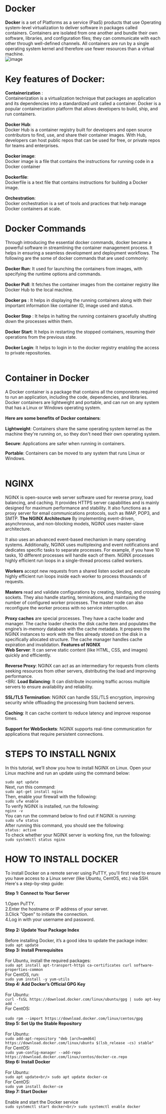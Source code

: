 # Docker
**Docker** is a set of Platforms as a service (PaaS) products that use Operating system-level virtualization to deliver software in packages called containers. Containers are isolated from one another and bundle their own software, libraries, and configuration files; they can communicate with each other through well-defined channels. All containers are run by a single operating system kernel and therefore use fewer resources than a virtual machine.<BR/>
![image](https://github.com/user-attachments/assets/e18eccba-564e-4955-a8eb-9a92e7be4999)

# Key features of Docker:
**Containerization** :<br/>
Containerization is a virtualization technique that packages an application and its dependencies into a standardized unit called a container. Docker is a popular containerization platform that allows developers to build, ship, and run containers. <br/>
<br/>
**Docker Hub**:<br/>
Docker Hub is a container registry built for developers and open source contributors to find, use, and share their container images. With Hub, developers can host public repos that can be used for free, or private repos for teams and enterprises.<br/>
<br/>
**Docker image**:<br/>
Docker image is a file that contains the instructions for running code in a Docker container<br/>
<br/>
**Dockerfile**:<br/>
Dockerfile is a text file that contains instructions for building a Docker image.<br/>
<br/>
**Orchestration**:<BR/>
Docker orchestration is a set of tools and practices that help manage Docker containers at scale.<BR/>
# Docker Commands
Through introducing the essential docker commands, docker became a powerful software in streamlining the container management process. It helps in ensuring a seamless development and deployment workflows. The following are the some of docker commands that are used commonly:
<br/>
<br/>
**Docker Run**: It used for launching the containers from images, with specifying the runtime options and commands.<br/>
<br/>
**Docker Pull**: It fetches the container images from the container registry like Docker Hub to the local machine.<br/>
<br/>
**Docker ps** : It helps in displaying the running containers along with their important information like container ID, image used and status.<br/>
<br/>
**Docker Stop** : It helps in halting the running containers gracefully shutting down the processes within them.<br/>
<br/>
**Docker Start**: It helps in restarting the stopped containers, resuming their operations from the previous state.<br/>
<br/>
**Docker Login**: It helps to login in to the docker registry enabling the access to private repositories.<br/>
<br/>
# Container in Docker
A Docker container is a package that contains all the components required to run an application, including the code, dependencies, and libraries. Docker containers are lightweight and portable, and can run on any system that has a Linux or Windows operating system.<br/>
<br/>
**Here are some benefits of Docker containers**: <br/>
<br/>
**Lightweight**: Containers share the same operating system kernel as the machine they're running on, so they don't need their own operating system. <br/>

**Secure**: Applications are safer when running in containers. <br/>

**Portable**: Containers can be moved to any system that runs Linux or Windows. <br/>
<br/>
# NGINX
NGINX is open-source web server software used for reverse proxy, load balancing, and caching. It provides HTTPS server capabilities and is mainly designed for maximum performance and stability. It also functions as a proxy server for email communications protocols, such as IMAP, POP3, and SMTP. 
**The NGINX Architecture**
By implementing event-driven, asynchronous, and non-blocking models, NGINX uses master-slave architecture.<br/>
<br/>
It also uses an advanced event-based mechanism in many operating systems. Additionally, NGINX uses multiplexing and event notifications and dedicates specific tasks to separate processes. For example, if you have 10 tasks, 10 different processes will handle each of them. NGINX processes highly efficient run loops in a single-thread process called workers.<br/>
<br/>
**Workers** accept new requests from a shared listen socket and execute highly efficient run loops inside each worker to process thousands of requests. <br/>
<br/>
**Masters** read and validate configurations by creating, binding, and crossing sockets. They also handle starting, terminations, and maintaining the number of configured worker processes. The master node can also reconfigure the worker process with no service interruption.<br/>
<br/>
**Proxy caches** are special processes. They have a cache loader and manager. The cache loader checks the disk cache item and populates the engine’s in-memory database with the cache metadata. It prepares the NGINX instances to work with the files already stored on the disk in a specifically allocated structure. The cache manager handles cache expiration and invalidation.
**Features of NGNIX**<BR/>
**Web Server**: It can serve static content (like HTML, CSS, and images) quickly and efficiently.<BR/>
<BR/>
**Reverse Proxy**: NGINX can act as an intermediary for requests from clients seeking resources from other servers, distributing the load and improving performance.<BR/>
<BR/.
**Load Balancing**: It can distribute incoming traffic across multiple servers to ensure availability and reliability.<BR/>
<BR/>
**SSL/TLS Termination**: NGINX can handle SSL/TLS encryption, improving security while offloading the processing from backend servers.<BR/>
<BR/>
**Caching**: It can cache content to reduce latency and improve response times.<BR/>
<BR/>
**Support for WebSockets**: NGINX supports real-time communication for applications that require persistent connections.<BR/>
# STEPS TO INSTALL NGNIX
In this tutorial, we’ll show you how to install NGINX on Linux. Open your Linux machine and run an update using the command below:
<BR/>

`` sudo apt update ``<br/>
Next, run this command:<br/>
``sudo apt-get install nginx``<br/>
Then, enable your firewall with the following:<br/>
``sudo ufw enable``<br/>
To verify NGINX is installed, run the following:<br/>
``nginx -v``<br/>
You can run the command below to find out if NGINX is running:<br/>
``sudo ufw status``<br/>
After running this command, you should see the following:<br/>
``status: active``<br/>
To check whether your NGINX server is working fine, run the following:<br/>
``sudo systemctl status nginx``<br/>
# HOW TO INSTALL DOCKER
To install Docker on a remote server using PuTTY, you'll first need to ensure you have access to a Linux server (like Ubuntu, CentOS, etc.) via SSH. Here's a step-by-step guide:

**Step 1: Connect to Your Server**
<br/>
<br/>
1.Open PuTTY.<br/>
2.Enter the hostname or IP address of your server.<br/>
3.Click "Open" to initiate the connection.<br/>
4.Log in with your username and password.<br/>
<br/>
**Step 2: Update Your Package Index**<br/>
<br/>
Before installing Docker, it’s a good idea to update the package index:<br/>
``sudo apt update``<br/>
**Step 3: Install Prerequisites**<br/>
<br/>
For Ubuntu, install the required packages:<br/>
``sudo apt install apt-transport-https ca-certificates curl software-properties-common``<br/>
For CentOS, run:<br/>
``sudo yum install -y yum-utils``<br/>
**Step 4: Add Docker’s Official GPG Key**<br/>
<br/>
For Ubuntu:<br/>
``curl -fsSL https://download.docker.com/linux/ubuntu/gpg | sudo apt-key add -``<br/>
For CentOS:<br/>
<br/>
``sudo rpm --import https://download.docker.com/linux/centos/gpg``<br/>
**Step 5: Set Up the Stable Repository**<br/>
<br/>
For Ubuntu:<br/>
``sudo add-apt-repository "deb [arch=amd64] https://download.docker.com/linux/ubuntu $(lsb_release -cs) stable"``<br/>
For CentOS:<br/>
``sudo yum-config-manager --add-repo https://download.docker.com/linux/centos/docker-ce.repo``<br/>
**Step 6: Install Docker**<br/>
<br/>
For Ubuntu:<br/>
``sudo apt update<br/>
sudo apt update docker-ce``<br/>
For CentOS:<br/>
``sudo yum install docker-ce``<br/>
**Step 7: Start Docker**<br/>
<br/>
Enable and start the Docker service<br/>
``sudo systemctl start docker<br/>
sudo systemctl enable docker``<br/>

